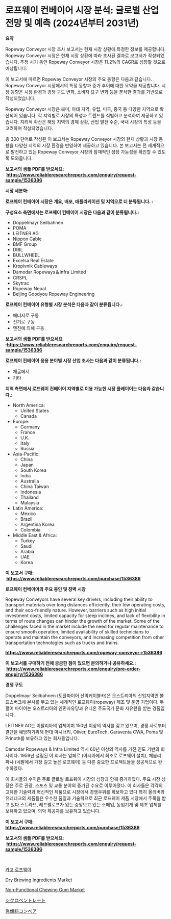 <p><h1>로프웨이 컨베이어 시장 분석: 글로벌 산업 전망 및 예측 (2024년부터 2031년)</h1></p><p><strong>요약</strong></p>
<p><p>Ropeway Conveyor 시장 조사 보고서는 현재 시장 상황에 특정한 정보를 제공합니다. Ropeway Conveyor 시장은 현재 시장 상황에 따라 조사된 결과로 보고서가 작성되었습니다.  추정 시기 동안 Ropeway Conveyor 시장은 11.2%의 CAGR로 성장할 것으로 예상됩니다.</p><p>이 보고서에 따르면 Ropeway Conveyor 시장의 주요 동향은 다음과 같습니다.  Ropeway Conveyor 시장에서의 특정 동향과 증가 추이에 대한 요약을 제공합니다. 시장 동향은 시장 환경과 경쟁 구도 변화, 소비자 요구 변화 등을 분석한 결과를 기반으로 작성되었습니다.</p><p>Ropeway Conveyor 시장은 북미, 아태 지역, 유럽, 미국, 중국 등 다양한 지역으로 확산되어 있습니다. 각 지역별로 시장의 특성과 트렌드를 식별하고 분석하여 제공하고 있습니다. 지리적 확산은 해당 지역의 경제 상황, 산업 발전 수준, 국내 시장의 특성 등을 고려하여 작성되었습니다.</p><p>총 300 단어로 작성된 이 보고서는 Ropeway Conveyor 시장의 현재 상황과 시장 동향을 다양한 지역의 시장 환경을 반영하여 제공하고 있습니다. 본 보고서는 전 세계적으로 발전하고 있는 Ropeway Conveyor 시장의 잠재적인 성장 가능성을 확인할 수 있도록 도와줍니다.</p></p>
<p><strong>보고서의 샘플 PDF를 받으세요: &nbsp;<a href="https://www.reliableresearchreports.com/enquiry/request-sample/1536386">https://www.reliableresearchreports.com/enquiry/request-sample/1536386</a></strong></p>
<p><strong>시장 세분화:</strong></p>
<p><strong> 로프웨이 컨베이어 시장은 개요, 배포, 애플리케이션 및 지역으로 더 분류됩니다. :</strong></p>
<p><strong>구성요소 측면에서는 로프웨이 컨베이어 시장은 다음과 같이 분류됩니다.:</strong></p>
<p><ul><li>Doppelmayr Seilbahnen</li><li>POMA</li><li>LEITNER AG</li><li>Nippon Cable</li><li>BMF Group</li><li>DRIL</li><li>BULLWHEEL</li><li>Excelsa Real Estate</li><li>Kropivnik Cableways</li><li>Damodar Ropeways＆Infra Limited</li><li>CRSPL</li><li>Skytrac</li><li>Ropeway Nepal</li><li>Beijing Goodyou Ropeway Engineering</li></ul></p>
<p><strong> 로프웨이 컨베이어 유형별 시장 분석은 다음과 같이 분류됩니다.:</strong></p>
<p><ul><li>에너지로 구동</li><li>전기로 구동</li><li>엔진에 의해 구동</li></ul></p>
<p><strong>보고서의 샘플 PDF를 받으세요 :<a href="https://www.reliableresearchreports.com/enquiry/request-sample/1536386">https://www.reliableresearchreports.com/enquiry/request-sample/1536386</a></strong></p>
<p><strong> 로프웨이 컨베이어 응용 분야별 시장 산업 조사는 다음과 같이 분류됩니다.:</strong></p>
<p><ul><li>채굴에서</li><li>기타</li></ul></p>
<p><strong>지역 측면에서 로프웨이 컨베이어 지역별로 이용 가능한 시장 플레이어는 다음과 같습니다.:</strong></p>
<p><ul>
    <li>
        North America:
        <ul>
            <li>United States</li>
            <li>Canada</li>
        </ul>
    </li>
    <li>
        Europe:
        <ul>
            <li>Germany</li>
            <li>France</li>
            <li>U.K.</li>
            <li>Italy</li>
            <li>Russia</li>
        </ul>
    </li>
    <li>
        Asia-Pacific:
        <ul>
            <li>China</li>
            <li>Japan</li>
            <li>South Korea</li>
            <li>India</li>
            <li>Australia</li>
            <li>China Taiwan</li>
            <li>Indonesia</li>
            <li>Thailand</li>
            <li>Malaysia</li>
        </ul>
    </li>
    <li>
        Latin America:
        <ul>
            <li>Mexico</li>
            <li>Brazil</li>
            <li>Argentina Korea</li>
            <li>Colombia</li>
        </ul>
    </li>
    <li>
        Middle East & Africa:
        <ul>
            <li>Turkey</li>
            <li>Saudi</li>
            <li>Arabia</li>
            <li>UAE</li>
            <li>Korea</li>
        </ul>
    </li>
    </ul></p>
<p><strong>이 보고서 구매: &nbsp;<a href="https://www.reliableresearchreports.com/purchase/1536386">https://www.reliableresearchreports.com/purchase/1536386</a></strong></p>
<p><strong>로프웨이 컨베이어의 주요 동인 및 장벽 시장</strong></p>
<p><p>Ropeway Conveyors have several key drivers, including their ability to transport materials over long distances efficiently, their low operating costs, and their eco-friendly nature. However, barriers such as high initial investment costs, limited capacity for steep inclines, and lack of flexibility in terms of route changes can hinder the growth of the market. Some of the challenges faced in the market include the need for regular maintenance to ensure smooth operation, limited availability of skilled technicians to operate and maintain the conveyors, and increasing competition from other transportation technologies such as trucks and trains.</p></p>
<p><strong><a href="https://www.reliableresearchreports.com/ropeway-conveyor-r1536386">https://www.reliableresearchreports.com/ropeway-conveyor-r1536386</a></strong></p>
<p><strong>이 보고서를 구매하기 전에 궁금한 점이 있으면 문의하거나 공유하세요.: &nbsp;<a href="https://www.reliableresearchreports.com/enquiry/pre-order-enquiry/1536386">https://www.reliableresearchreports.com/enquiry/pre-order-enquiry/1536386</a></strong></p>
<p><strong>경쟁 구도</strong></p>
<p><p>Doppelmayr Seilbahnen (도플마이어 산악케이블카)은 오스트리아의 산업지역인 볼프스버크에 본사를 두고 있는 세계적인 로프웨이(ropeway) 제조 및 운영 기업이다. 두펼어 마이어는 오스트리아의 인민자유당과 유니온 주도국가 문화 자유란을 받는 경품입니다.</p><p>LEITNER AG는 이탈리아의 업체이며 150년 이상의 역사를 갖고 있으며, 경쟁 사로부터 결단을 예방하기위해 현대 마시너리, Oliver, EuroTech, Garaventa CWA, Poma 및 Prinoth를 보유하고 있는 회사들입니다.</p><p>Damodar Ropeways & Infra Limited 역시 60년 이상의 역사를 가진 인도 기반의 회사이다. 1959년 설립된 이 회사는 암페르 (아시아에서 최초로 로프웨이 설치), 체붐리 파샤 (네팔에서 가장 길고 높은 로프웨이) 등 다른 중요한 프로젝트들을 성공적으로 완수하였다.</p><p>이 회사들의 수익은 주로 글로벌 로프웨이 시장의 성장과 함께 증가하였다. 주요 시장 성장은 주로 관광, 스포츠 및 교통 분야의 증가된 수요로 이루어졌다. 이 회사들은 각각의 고유한 기술력과 혁신적인 제품으로 시장에서 경쟁우위를 확보하고 있다.특히 올리버와 유레테크의 제품들은 우수한 품질과 기술력으로 최근 로프웨이 제품 시장에서 주목을 받고 있다.스트라브, 레드펠로프가 있는 중앙보고 있는 소매업, 농업기계 및 제조 업체를 보유하고 있으며, 의악 제공자를 보유하고 있습니다.</p></p>
<p><strong>이 보고서 구매: &nbsp; <a href="https://www.reliableresearchreports.com/purchase/1536386">https://www.reliableresearchreports.com/purchase/1536386</a></strong></p>
<p><strong>보고서의 샘플 PDF를 받으세요: &nbsp;<a href="https://www.reliableresearchreports.com/enquiry/request-sample/1536386">https://www.reliableresearchreports.com/enquiry/request-sample/1536386</a></strong><strong></strong></p>
<p>&nbsp;</p>
<p><p><a href="https://github.com/JackieFauhey9089475/Market-Research-Report-List-1/blob/main/680410718435.md">카고 로프웨이</a></p><p><a href="https://github.com/gdfhhhj/Market-Research-Report-List-4/blob/main/dry-brewing-ingredients-market.md">Dry Brewing Ingredients Market</a></p><p><a href="https://github.com/julyju69/Market-Research-Report-List-2/blob/main/non-functional-chewing-gum-market.md">Non-Functional Chewing Gum Market</a></p><p><a href="https://github.com/CloydAbbott2023/Market-Research-Report-List-1/blob/main/718988420194.md">シクロペントレート</a></p><p><a href="https://medium.com/@jacksonwiza1924/%E6%80%A5%E6%BF%80%E3%81%AA%E5%82%BE%E6%96%9C%E3%82%B3%E3%83%B3%E3%83%99%E3%82%A2%E5%B8%82%E5%A0%B4%E3%81%AE%E6%B4%9E%E5%AF%9F-%E5%B8%82%E5%A0%B4%E5%8B%95%E5%90%91-%E6%88%90%E9%95%B7-2024%E5%B9%B4%E3%81%8B%E3%82%892031%E5%B9%B4%E3%81%BE%E3%81%A7%E3%81%AE%E4%BA%88%E6%B8%AC-18d1a82b80a7">急傾斜コンベア</a></p></p>